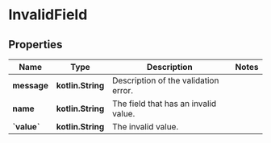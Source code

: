 
# InvalidField

## Properties
Name | Type | Description | Notes
------------ | ------------- | ------------- | -------------
**message** | **kotlin.String** | Description of the validation error. | 
**name** | **kotlin.String** | The field that has an invalid value. | 
**&#x60;value&#x60;** | **kotlin.String** | The invalid value. | 



